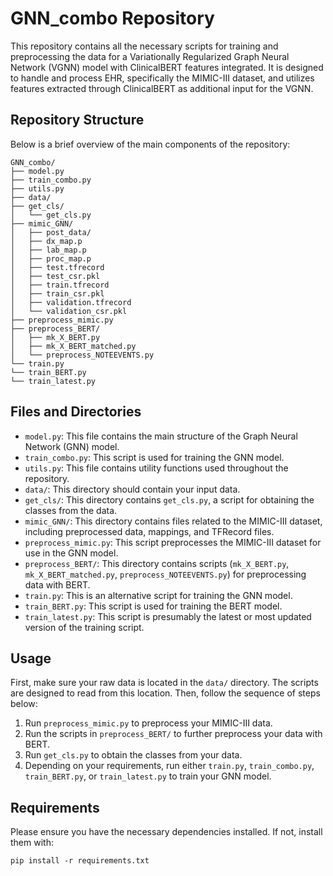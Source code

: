 # GNN_combo Repository

This repository contains all the necessary scripts for training and preprocessing the data for a Variationally Regularized Graph Neural Network (VGNN) model with ClinicalBERT features integrated. It is designed to handle and process EHR, specifically the MIMIC-III dataset, and utilizes features extracted through ClinicalBERT as additional input for the VGNN.

## Repository Structure

Below is a brief overview of the main components of the repository:

```
GNN_combo/
├── model.py
├── train_combo.py
├── utils.py
├── data/
├── get_cls/
│   └── get_cls.py
├── mimic_GNN/
│   ├── post_data/
│   ├── dx_map.p
│   ├── lab_map.p
│   ├── proc_map.p
│   ├── test.tfrecord
│   ├── test_csr.pkl
│   ├── train.tfrecord
│   ├── train_csr.pkl
│   ├── validation.tfrecord
│   └── validation_csr.pkl
├── preprocess_mimic.py
├── preprocess_BERT/
│   ├── mk_X_BERT.py
│   ├── mk_X_BERT_matched.py
│   └── preprocess_NOTEEVENTS.py
└── train.py
└── train_BERT.py
└── train_latest.py
```

## Files and Directories

- `model.py`: This file contains the main structure of the Graph Neural Network (GNN) model.
- `train_combo.py`: This script is used for training the GNN model.
- `utils.py`: This file contains utility functions used throughout the repository.
- `data/`: This directory should contain your input data.
- `get_cls/`: This directory contains `get_cls.py`, a script for obtaining the classes from the data.
- `mimic_GNN/`: This directory contains files related to the MIMIC-III dataset, including preprocessed data, mappings, and TFRecord files.
- `preprocess_mimic.py`: This script preprocesses the MIMIC-III dataset for use in the GNN model.
- `preprocess_BERT/`: This directory contains scripts (`mk_X_BERT.py`, `mk_X_BERT_matched.py`, `preprocess_NOTEEVENTS.py`) for preprocessing data with BERT.
- `train.py`: This is an alternative script for training the GNN model.
- `train_BERT.py`: This script is used for training the BERT model.
- `train_latest.py`: This script is presumably the latest or most updated version of the training script.

## Usage

First, make sure your raw data is located in the `data/` directory. The scripts are designed to read from this location. Then, follow the sequence of steps below:

1. Run `preprocess_mimic.py` to preprocess your MIMIC-III data.
2. Run the scripts in `preprocess_BERT/` to further preprocess your data with BERT.
3. Run `get_cls.py` to obtain the classes from your data.
4. Depending on your requirements, run either `train.py`, `train_combo.py`, `train_BERT.py`, or `train_latest.py` to train your GNN model.

## Requirements

Please ensure you have the necessary dependencies installed. If not, install them with:
```
pip install -r requirements.txt
```
